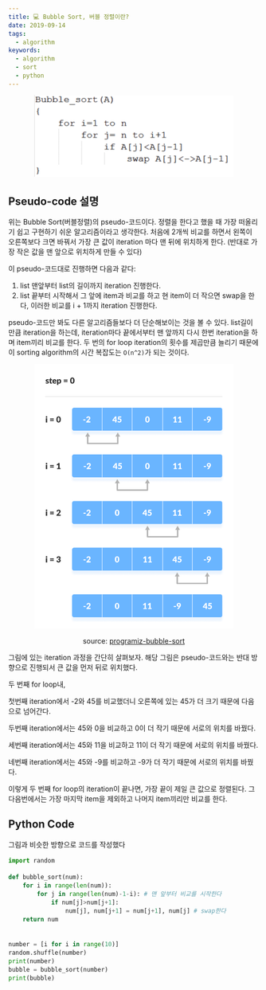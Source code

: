 ```yaml
---
title: 💻 Bubble Sort, 버블 정렬이란?
date: 2019-09-14
tags:
  - algorithm
keywords:
  - algorithm
  - sort
  - python
---
```



<div align="center">
<img src="./bubble_sort_pseudo.png" style="width:400px"/>
</div>

## Pseudo-code 설명
위는 Bubble Sort(버블정렬)의 pseudo-코드이다. 정렬을 한다고 했을 때 가장 떠올리기 쉽고 구현하기 쉬운 알고리즘이라고 생각한다. 처음에 2개씩 비교를 하면서 왼쪽이 오른쪽보다 크면 바꿔서 가장 큰 값이 iteration 마다 맨 뒤에 위치하게 한다. (반대로 가장 작은 값을 맨 앞으로 위치하게 만들 수 있다)
<br/>

이 pseudo-코드대로 진행하면 다음과 같다:

1. list 맨앞부터 list의 길이까지 iteration 진행한다.
2. list 끝부터 시작해서 그 앞에 item과 비교를 하고 현 item이 더 작으면 swap을 한다, 이러한 비교를 i + 1까지 iteration 진행한다. 

pseudo-코드만 봐도 다른 알고리즘들보다 더 단순해보이는 것을 볼 수 있다. list길이만큼 iteration을 하는데, iteration마다 끝에서부터 맨 앞까지 다시 한번 iteration을 하며 item끼리 비교를 한다. 두 번의 for loop iteration의 횟수를 제곱만큼 늘리기 때문에 이 sorting algorithm의 시간 복잡도는 `O(n^2)`가 되는 것이다.


<div align="center">
<img src="./bubble_sort.png" style="width:400px"/>
</div>


<div align="center">

source: <a href="https://www.programiz.com/dsa/bubble-sort">programiz-bubble-sort</a>

</div>


그림에 있는 iteration 과정을 간단히 살펴보자. 해당 그림은 pseudo-코드와는 반대 방향으로 진행되서 큰 값을 먼저 뒤로 위치했다.

두 번째 for loop내, 

첫번째 iteration에서 -2와 45를 비교했더니 오른쪽에 있는 45가 더 크기 때문에 다음으로 넘어간다.  

두번째 iteration에서는 45와 0을 비교하고 0이 더 작기 때문에 서로의 위치를 바꿨다. 

세번째 iteration에서는 45와 11을 비교하고 11이 더 작기 때문에 서로의 위치를 바꿨다. 

네번째 iteration에서는 45와 -9를 비교하고 -9가 더 작기 때문에 서로의 위치를 바꿨다.

이렇게 두 번째 for loop의 iteration이 끝나면, 가장 끝이 제일 큰 값으로 정렬된다. 그 다음번에서는 가장 마지막 item을 제외하고 나머지 item끼리만 비교를 한다.


## Python Code

그림과 비슷한 방향으로 코드를 작성했다

```python
import random

def bubble_sort(num):
    for i in range(len(num)):
        for j in range(len(num)-1-i): # 맨 앞부터 비교를 시작한다
            if num[j]>num[j+1]:
                num[j], num[j+1] = num[j+1], num[j] # swap한다
    return num


number = [i for i in range(10)]
random.shuffle(number)
print(number)
bubble = bubble_sort(number)
print(bubble)
```
